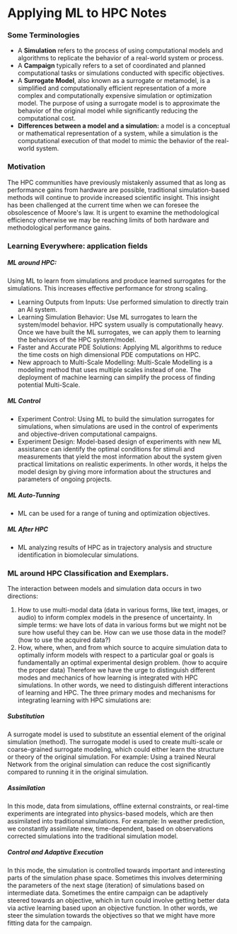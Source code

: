 # Applying ML to HPC Notes

### Some Terminologies
* A __Simulation__ refers to the process of using computational models and algorithms to replicate the behavior of a real-world system or process.
* A __Campaign__ typically refers to a set of coordinated and planned computational tasks or simulations conducted with specific objectives.
* A __Surrogate Model__, also known as a surrogate or metamodel, is a simplified and computationally efficient representation of a more complex and computationally expensive simulation or optimization model. The purpose of using a surrogate model is to approximate the behavior of the original model while significantly reducing the computational cost.
* __Differences between a model and a simulation:__ a model is a conceptual or mathematical representation of a system, while a simulation is the computational execution of that model to mimic the behavior of the real-world system.

### Motivation
The HPC communities have previously mistakenly assumed that as long as performance gains from hardware are possible, traditional simulation-based methods will continue to provide increased scientific insight. This insight has been challenged at the current time when we can foresee the obsolescence of Moore's law. It is urgent to examine the methodological efficiency otherwise we may be reaching limits of both hardware and methodological performance gains.
### Learning Everywhere: application fields

##### ML around HPC:
Using ML to learn from simulations and produce learned surrogates for the simulations. This increases effective performance for strong scaling.
* Learning Outputs from Inputs: Use performed simulation to directly train an AI system.
* Learning Simulation Behavior: Use ML surrogates to learn the system/model behavior. HPC system usually is computationally heavy. Once we have built the ML surrogates, we can apply them to learning the behaviors of the HPC system/model.
* Faster and Accurate PDE Solutions: Applying ML algorithms to reduce the time costs on high dimensional PDE computations on HPC.
* New approach to Multi-Scale Modelling: Multi-Scale Modelling is a modeling method that uses multiple scales instead of one. The deployment of machine learning can simplify the process of finding potential Multi-Scale.
##### ML Control
* Experiment Control: Using ML to build the simulation surrogates for simulations, when simulations are used in the control of experiments and objective-driven computational campaigns.
* Experiment Design: Model-based design of experiments with new ML assistance can identify the optimal conditions for stimuli and measurements that yield the most information about the system given practical limitations on realistic experiments. In other words, it helps the model design by giving more information about the structures and parameters of ongoing projects.
##### ML Auto-Tunning
* ML can be used for a range of tuning and optimization objectives.
##### ML After HPC
* ML analyzing results of HPC as in trajectory analysis and structure identification in biomolecular simulations.
### ML around HPC Classification and Exemplars.
The interaction between models and simulation data occurs in two directions: 
1) How to use multi-modal data (data in various forms, like text, images, or audio) to inform complex models in the presence of uncertainty. In simple terms: we have lots of data in various forms but we might not be sure how useful they can be. How can we use those data in the model? (how to use the acquired data?)
2) How, where, when, and from which source to acquire simulation data to optimally inform models with respect to a particular goal or goals is fundamentally an optimal experimental design problem. (how to acquire the proper data)
Therefore we have the urge to distinguish different modes and mechanics of how learning is integrated with HPC simulations. In other words, we need to distinguish different interactions of learning and HPC. The three primary modes and mechanisms for integrating learning with HPC simulations are:
##### Substitution
A surrogate model is used to substitute an essential element of the original simulation (method). The surrogate model is used to create multi-scale or coarse-grained surrogate modeling, which could either learn the structure or theory of the original simulation. For example: Using a trained Neural Network from the original simulation can reduce the cost significantly compared to running it in the original simulation. 
##### Assimilation
In this mode, data from simulations, offline external constraints, or real-time experiments are integrated into physics-based models, which are then assimilated into traditional simulations. For example: In weather prediction, we constantly assimilate new, time-dependent, based on observations corrected simulations into the traditional simulation model. 
##### Control and Adaptive Execution
In this mode, the simulation is controlled towards important and interesting parts of the simulation phase space. Sometimes this involves determining the parameters of the next stage (iteration) of simulations based on intermediate data. Sometimes the entire campaign can be adaptively steered towards an objective, which in turn could involve getting better data via active learning based upon an objective function. In other words, we steer the simulation towards the objectives so that we might have more fitting data for the campaign.



